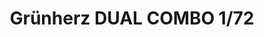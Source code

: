 ---
title: "Grünherz DUAL COMBO  1/72"
price: 3800 
desc: "LIMITED EDITION, Grünherz DUAL COMBO  1/72, razmera: 1/72"
img_path: "/assets/img/2122.jpg"
brand: AMMO
available: false
special_offer: false
new: false
soon: false
cat: "Plasticne-Makete"
subcat: "PM-EDUARD"
subsubcat: ""
sifra: "2122"
---